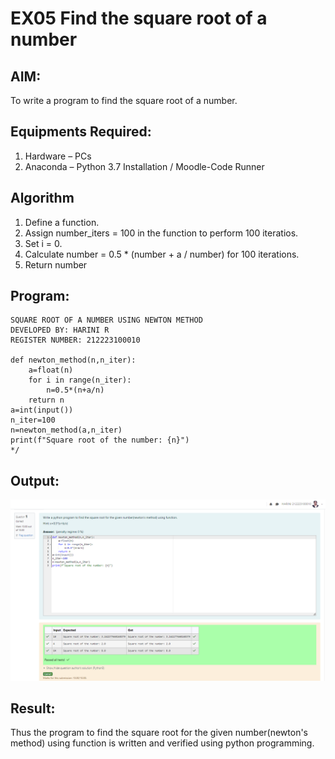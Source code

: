 # EX05 Find the square root of a number

## AIM:
To write a program to find the square root of a number.

## Equipments Required:
1. Hardware – PCs
2. Anaconda – Python 3.7 Installation / Moodle-Code Runner

## Algorithm
1. Define a function.
2. Assign number_iters = 100 in the function to perform 100 iteratios.
3. Set i = 0.
4. Calculate  number = 0.5 * (number + a / number) for 100 iterations.
5. Return number

## Program:
```
SQUARE ROOT OF A NUMBER USING NEWTON METHOD
DEVELOPED BY: HARINI R
REGISTER NUMBER: 212223100010

def newton_method(n,n_iter):
    a=float(n)
    for i in range(n_iter):
        n=0.5*(n+a/n)
    return n
a=int(input())
n_iter=100
n=newton_method(a,n_iter)
print(f"Square root of the number: {n}")
*/
```

## Output:
![alt text](sqrt.png)


## Result:
Thus the program to find the square root for the given number(newton's method) using function is written and verified using python programming.
